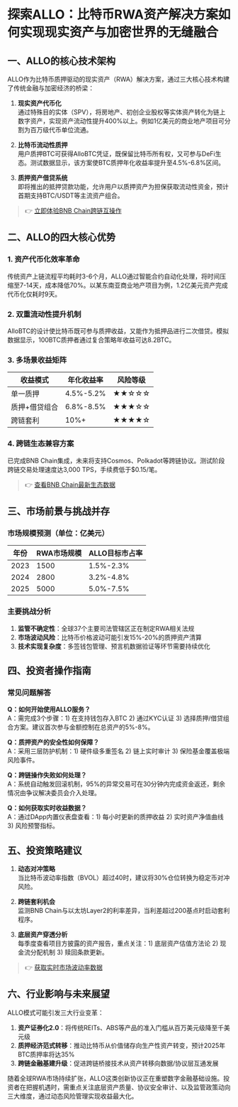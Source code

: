 # 探索ALLO：比特币RWA资产解决方案如何实现现实资产与加密世界的无缝融合

## 一、ALLO的核心技术架构

ALLO作为比特币质押驱动的现实资产（RWA）解决方案，通过三大核心技术构建了传统金融与加密经济的桥梁：

1. **现实资产代币化**  
   通过特殊目的实体（SPV），将房地产、初创企业股权等实体资产转化为链上数字资产，实现资产流动性提升400%以上。例如1亿美元的商业地产项目可分割为百万级代币单位流通。

2. **比特币流动性质押**  
   用户质押BTC可获得AlloBTC凭证，既保留比特币所有权，又可参与DeFi生态。测试数据显示，该方案使BTC质押年化收益率提升至4.5%-6.8%区间。

3. **质押资产借贷系统**  
   即将推出的抵押贷款功能，允许用户以质押资产为担保获取流动性资金，预计首期支持BTC/USDT等主流资产组合。

> 👉 [立即体验BNB Chain跨链互操作](https://bit.ly/okx_welcome)

## 二、ALLO的四大核心优势

### 1. 资产代币化效率革命
传统资产上链流程平均耗时3-6个月，ALLO通过智能合约自动化处理，将时间压缩至7-14天，成本降低70%。以某东南亚商业地产项目为例，1.2亿美元资产完成代币化仅耗时9天。

### 2. 双重流动性提升机制
AlloBTC的设计使比特币既可参与质押收益，又能作为抵押品进行二次借贷。模拟数据显示，100BTC质押者通过复合策略年收益可达8.2BTC。

### 3. 多场景收益矩阵
| 收益模式       | 年化收益率 | 风险等级 |
|----------------|------------|----------|
| 单一质押       | 4.5%-5.2%  | ★★☆☆☆    |
| 质押+借贷组合  | 6.8%-8.5%  | ★★★☆☆    |
| 跨链套利       | 10%+       | ★★★★☆    |

### 4. 跨链生态兼容方案
已完成BNB Chain集成，未来将支持Cosmos、Polkadot等跨链协议。测试阶段跨链交易处理速度达3,000 TPS，手续费低于$0.15/笔。

> 👉 [查看BNB Chain最新生态数据](https://bit.ly/okx_welcome)

## 三、市场前景与挑战并存

### 市场规模预测（单位：亿美元）
| 年份 | RWA市场规模 | ALLO目标市占率 |
|------|-------------|----------------|
| 2023 | 1500        | 1.5%-2.3%      |
| 2024 | 2800        | 3.2%-4.8%      |
| 2025 | 5000        | 5.0%-7.5%      |

### 主要挑战分析
1. **监管不确定性**：全球37个主要司法管辖区正在制定RWA相关法规
2. **市场波动风险**：比特币价格波动可能引发15%-20%的质押资产清算
3. **技术实现复杂度**：多签钱包管理、预言机数据验证等环节需要持续优化

## 四、投资者操作指南

### 常见问题解答

**Q：如何开始使用ALLO服务？**  
A：需完成3个步骤：1) 在支持钱包存入BTC 2) 通过KYC认证 3) 选择质押/借贷组合方案。建议首次参与金额控制在总资产的5%-8%。

**Q：质押资产的安全性如何保障？**  
A：采用三层防护机制：1) 硬件级多重签名 2) 链上实时审计 3) 保险基金覆盖极端风险事件。

**Q：跨链操作失败如何处理？**  
A：系统自动触发回滚机制，95%的异常交易可在30分钟内完成资金返还，剩余情况由争议解决委员会介入处理。

**Q：如何获取实时收益数据？**  
A：通过DApp内置仪表盘查看：1) 每小时更新的质押收益 2) 实时资产净值曲线 3) 风险预警指标。

## 五、投资策略建议

1. **动态对冲策略**  
   当比特币波动率指数（BVOL）超过40时，建议将30%仓位转换为稳定币对冲风险。

2. **跨链套利机会**  
   监测BNB Chain与以太坊Layer2的利率差异，当利差超过200基点时启动套利程序。

3. **底层资产穿透分析**  
   每季度查看项目方披露的资产报告，重点关注：1) 底层资产估值方法论 2) 现金流分配机制 3) 赎回条款更新。

> 👉 [获取实时市场波动率数据](https://bit.ly/okx_welcome)

## 六、行业影响与未来展望

ALLO模式可能引发三大行业变革：
1. **资产证券化2.0**：将传统REITs、ABS等产品的准入门槛从百万美元级降至千美元级
2. **质押经济范式转移**：推动比特币从价值储存向生产性资产转变，预计2025年BTC质押率将达35%
3. **跨链金融基建升级**：促进跨链桥接技术从资产转移向数据/协议层互通发展

随着全球RWA市场持续扩张，ALLO这类创新协议正在重塑数字金融基础设施。投资者在把握机遇时，需重点关注底层资产质量、协议安全审计、以及监管政策动向三大维度，通过动态风险管理实现收益最大化。
